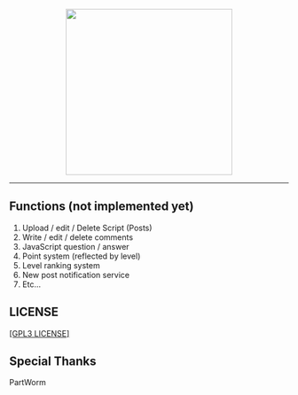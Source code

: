 <p align="center">
  <img src="https://raw.githubusercontent.com/sungbin5304/KakaoBotSourceHub/master/IMAGE/icon.png" width="300" height="300">
</p>

-----

## Functions (not implemented yet)
1. Upload / edit / Delete Script (Posts)
2. Write / edit / delete comments
3. JavaScript question / answer
4. Point system (reflected by level)
5. Level ranking system
6. New post notification service
7. Etc...

## LICENSE
[[GPL3 LICENSE]](https://github.com/sungbin5304/KakaoBotSourceHub/blob/master/LICENSE)

## Special Thanks
PartWorm
